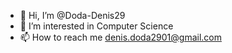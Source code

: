- 👋 Hi, I’m @Doda-Denis29
- 👀 I’m interested in Computer Science
- 📫 How to reach me denis.doda2901@gmail.com

<!---
Doda-Denis29/Doda-Denis29 is a ✨ special ✨ repository because its `README.md` (this file) appears on your GitHub profile.
You can click the Preview link to take a look at your changes.
--->
